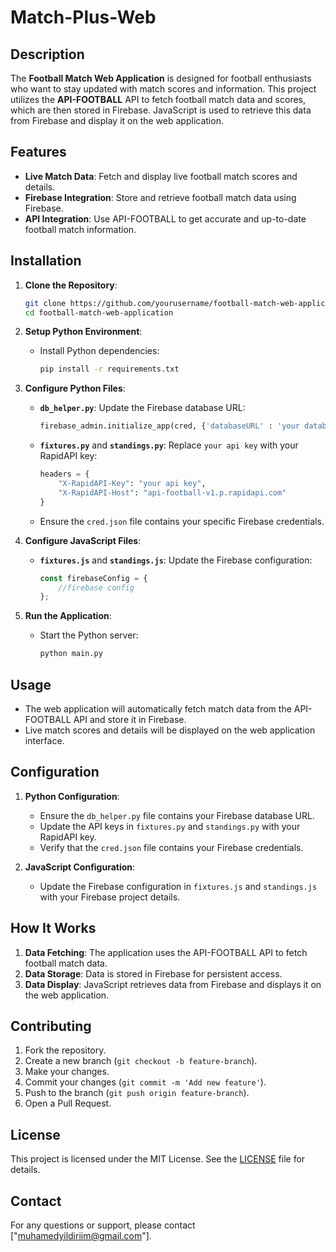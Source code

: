 # Match-Plus-Web

## Description
The **Football Match Web Application** is designed for football enthusiasts who want to stay updated with match scores and information. This project utilizes the **API-FOOTBALL** API to fetch football match data and scores, which are then stored in Firebase. JavaScript is used to retrieve this data from Firebase and display it on the web application.

## Features
- **Live Match Data**: Fetch and display live football match scores and details.
- **Firebase Integration**: Store and retrieve football match data using Firebase.
- **API Integration**: Use API-FOOTBALL to get accurate and up-to-date football match information.

## Installation
1. **Clone the Repository**:
    ```bash
    git clone https://github.com/yourusername/football-match-web-application.git
    cd football-match-web-application
    ```

2. **Setup Python Environment**:
    - Install Python dependencies:
        ```bash
        pip install -r requirements.txt
        ```

3. **Configure Python Files**:
    - **`db_helper.py`**: Update the Firebase database URL:
        ```python
        firebase_admin.initialize_app(cred, {'databaseURL' : 'your database url'})
        ```
    - **`fixtures.py`** and **`standings.py`**: Replace `your api key` with your RapidAPI key:
        ```python
        headers = {
            "X-RapidAPI-Key": "your api key",
            "X-RapidAPI-Host": "api-football-v1.p.rapidapi.com"
        }
        ```
    - Ensure the `cred.json` file contains your specific Firebase credentials.

4. **Configure JavaScript Files**:
    - **`fixtures.js`** and **`standings.js`**: Update the Firebase configuration:
        ```javascript
        const firebaseConfig = {
            //firebase config
        };
        ```

5. **Run the Application**:
    - Start the Python server:
        ```bash
        python main.py
        ```

## Usage
- The web application will automatically fetch match data from the API-FOOTBALL API and store it in Firebase.
- Live match scores and details will be displayed on the web application interface.

## Configuration
1. **Python Configuration**:
    - Ensure the `db_helper.py` file contains your Firebase database URL.
    - Update the API keys in `fixtures.py` and `standings.py` with your RapidAPI key.
    - Verify that the `cred.json` file contains your Firebase credentials.

2. **JavaScript Configuration**:
    - Update the Firebase configuration in `fixtures.js` and `standings.js` with your Firebase project details.

## How It Works
1. **Data Fetching**: The application uses the API-FOOTBALL API to fetch football match data.
2. **Data Storage**: Data is stored in Firebase for persistent access.
3. **Data Display**: JavaScript retrieves data from Firebase and displays it on the web application.

## Contributing
1. Fork the repository.
2. Create a new branch (`git checkout -b feature-branch`).
3. Make your changes.
4. Commit your changes (`git commit -m 'Add new feature'`).
5. Push to the branch (`git push origin feature-branch`).
6. Open a Pull Request.

## License
This project is licensed under the MIT License. See the [LICENSE](LICENSE) file for details.

## Contact
For any questions or support, please contact ["muhamedyildiriim@gmail.com"].
